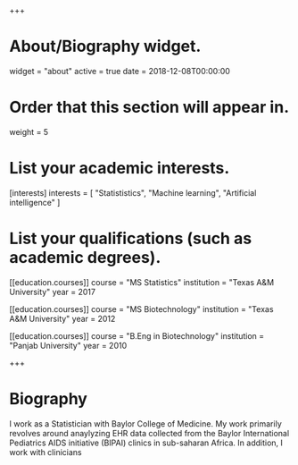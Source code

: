 +++
# About/Biography widget.
widget = "about"
active = true
date = 2018-12-08T00:00:00

# Order that this section will appear in.
weight = 5

# List your academic interests.
[interests]
  interests = [
    "Statististics",
    "Machine learning",
    "Artificial intelligence"
  ]

# List your qualifications (such as academic degrees).
[[education.courses]]
  course = "MS Statistics"
  institution = "Texas A&M University"
  year = 2017

[[education.courses]]
  course = "MS Biotechnology"
  institution = "Texas A&M University"
  year = 2012

[[education.courses]]
  course = "B.Eng in Biotechnology"
  institution = "Panjab University"
  year = 2010
 
+++

# Biography

I work as a Statistician with Baylor College of Medicine. My work primarily revolves around anaylyzing EHR data collected from the Baylor International Pediatrics AIDS initiative (BIPAI) clinics in sub-saharan Africa. In addition, I work with clinicians 

